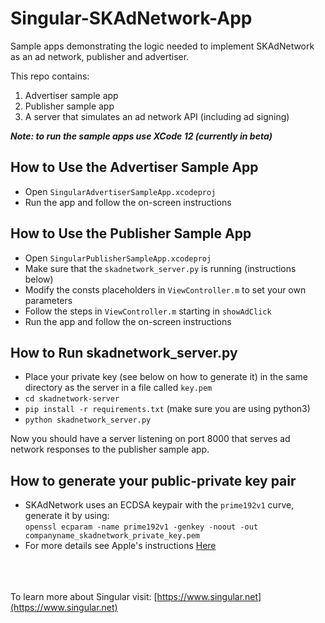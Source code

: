 # Singular-SKAdNetwork-App
Sample apps demonstrating the logic needed to implement SKAdNetwork as an ad network, publisher and advertiser.

This repo contains:
1. Advertiser sample app
2. Publisher sample app
3. A server that simulates an ad network API (including ad signing)

***Note: to run the sample apps use XCode 12 (currently in beta)***

## How to Use the Advertiser Sample App
- Open `SingularAdvertiserSampleApp.xcodeproj`
- Run the app and follow the on-screen instructions

## How to Use the Publisher Sample App
- Open `SingularPublisherSampleApp.xcodeproj`
- Make sure that the `skadnetwork_server.py` is running (instructions below)
- Modify the consts placeholders in `ViewController.m` to set your own parameters
- Follow the steps in `ViewController.m` starting in `showAdClick`
- Run the app and follow the on-screen instructions

## How to Run skadnetwork_server.py
- Place your private key (see below on how to generate it) in the same directory as the server in a file called `key.pem`
- `cd skadnetwork-server`
- `pip install -r requirements.txt` (make sure you are using python3)
- `python skadnetwork_server.py`

Now you should have a server listening on port 8000 that serves ad network responses to the publisher sample app.

## How to generate your public-private key pair
- SKAdNetwork uses an ECDSA keypair with the `prime192v1` curve, generate it by using:\
`openssl ecparam -name prime192v1 -genkey -noout -out companyname_skadnetwork_private_key.pem`
- For more details see Apple's instructions [Here](https://developer.apple.com/documentation/storekit/skadnetwork/registering_an_ad_network)

\
\
\
To learn more about Singular visit: [https://www.singular.net](https://www.singular.net)
